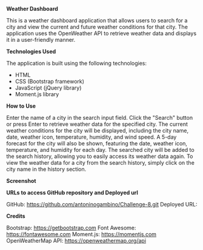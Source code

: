 **Weather Dashboard**

This is a weather dashboard application that allows users to search for a city and view the current and future weather conditions for that city. The application uses the OpenWeather API to retrieve weather data and displays it in a user-friendly manner.

**Technologies Used**

The application is built using the following technologies:

- HTML
- CSS (Bootstrap framework)
- JavaScript (jQuery library)
- Moment.js library

**How to Use**

Enter the name of a city in the search input field.
Click the "Search" button or press Enter to retrieve weather data for the specified city.
The current weather conditions for the city will be displayed, including the city name, date, weather icon, temperature, humidity, and wind speed.
A 5-day forecast for the city will also be shown, featuring the date, weather icon, temperature, and humidity for each day.
The searched city will be added to the search history, allowing you to easily access its weather data again.
To view the weather data for a city from the search history, simply click on the city name in the history section.

**Screenshot**



**URLs to access GitHub repository and Deployed url**

GitHub: https://github.com/antoninogambino/Challenge-8.git
Deployed URL: 

**Credits**

Bootstrap: https://getbootstrap.com
Font Awesome: https://fontawesome.com
Moment.js: https://momentjs.com
OpenWeatherMap API: https://openweathermap.org/api
